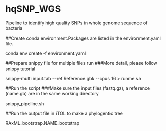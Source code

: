# hqSNP_WGS
Pipeline to identify high quality SNPs in whole genome sequence of bacteria

##Create conda environment.Packages are listed in the environment.yaml file.

conda env create -f environment.yaml

##Prepare snippy file for multiple files run
###More detail, please follow snippy tutorial

snippy-multi input.tab --ref Reference.gbk --cpus 16 > runme.sh

##Run the script
###Make sure the input files (fastq.gz), a reference (name.gb) are in the same working directory

snippy_pipeline.sh

##Run the output file in iTOL to make a phylogentic tree

RAxML_bootstrap.NAME_bootstrap

